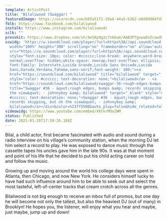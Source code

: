 ```yaml
---
template: ArtistPost
title: "Bilaliwood (Swaggar) "
featuredImage: https://ucarecdn.com/b65a51f1-29a6-44a5-b262-e8d09d84fd5e/-/crop/451x287/80,48/-/preview/-/enhance/50/
fblk: https://www.facebook.com/bilaliwood
instalk: https://www.instagram.com/bilaliwood/
sclk: ""
presskit: https://www.dropbox.com/sh/4e58p9g2c7nk6um/AAB3PTgvwa6oZcawdUAEf633a?dl=0
scwidg: 'https://w.soundcloud.com/player/?url=https%3A//api.soundcloud.com/tracks/<iframe
  width="100%" height="300" scrolling="no" frameborder="no" allow="autoplay"
  src="https://w.soundcloud.com/player/?url=https%3A//api.soundcloud.com/tracks/954604042&color=%23ff5500&auto_play=false&hide_related=false&show_comments=true&show_user=true&show_reposts=false&show_teaser=true&visual=true"></iframe><div
  style="font-size: 10px; color: #cccccc;line-break: anywhere;word-break:
  normal;overflow: hidden;white-space: nowrap;text-overflow: ellipsis;
  font-family: Interstate,Lucida Grande,Lucida Sans Unicode,Lucida
  Sans,Garuda,Verdana,Tahoma,sans-serif;font-weight: 100;"><a
  href="https://soundcloud.com/bilaliwood" title="bilaliwood" target="_blank"
  style="color: #cccccc; text-decoration: none;">bilaliwood</a> · <a
  href="https://soundcloud.com/bilaliwood/swaggar-36-rough-edges-bumps-records-skipping-but-oh-the-view-johnnyboy-bilaliwood"
  title="Swaggar #36 - &quot;rough edges, bumps &amp; records skipping, but oh
  the view&quot; - johnnyboy &amp; bilaliwood" target="_blank" style="color:
  #cccccc; text-decoration: none;">Swaggar #36 - &quot;rough edges, bumps &amp;
  records skipping, but oh the view&quot; - johnnyboy &amp;
  bilaliwood</a></div>&color=%23ff5500&auto_play=false&hide_related=false&show_comments=true&show_user=true&show_reposts=false&show_teaser=true&visual=true'
videowidg: https://www.youtube.com/embed/X6tkrMOo2WM
status: Published
date: 2021-01-26T17:59:26.188Z
---
```

Bilal, a child actor, first became fascinated with audio and sound during a radio interview on his village’s community station, when the morning DJ let him select a record to play. He was exposed to dance music through the cassette tapes his uncles gave him in the late 90s. It was at that moment and point of his life that he decided to put his child acting career on hold and follow the music. 

Growing up and moving around the world his college days were spent in Atlanta, then Chicago, and now New York. He considers himself lucky to have had such influence around him to be able to seek out and select the most tasteful, left-of-center tracks that cream crotch across all the genres. 

Bilaliwood is not big enough to receive an inbox full of promos, but one day he will become not only the tallest, but also the heaviest DJ (out of many) in Brooklyn! He hopes you, the listener, will enjoy what you hear and maybe, just maybe, jump up and down!